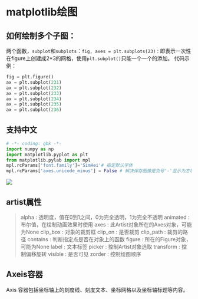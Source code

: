 # matplotlib绘图

## 如何绘制多个子图：

两个函数，`subplot`和`subplots`：`fig, axes = plt.subplots(23)：`即表示一次性在figure上创建成2*3的网格，使用`plt.subplot()`只能一个一个的添加。
代码示例：

```python
fig = plt.figure()
ax = plt.subplot(231)
ax = plt.subplot(232)
ax = plt.subplot(233)
ax = plt.subplot(234)
ax = plt.subplot(235)
ax = plt.subplot(236)
```

## 支持中文

```python
# -*- coding: gbk -*-
import numpy as np 
import matplotlib.pyplot as plt 
from matplotlib.pylab import mpl
mpl.rcParams['font.family']='SimHei'# 指定默认字体
mpl.rcParams['axes.unicode_minus'] = False # 解决保存图像是负号'-'显示为方块的问题
```

![](https://raw.githubusercontent.com/zhufeng2/image/master/46466fab6541a43801597631097d693c.png)

## artist属性

>alpha : 透明度，值在0到1之间，0为完全透明，1为完全不透明
>animated : 布尔值，在绘制动画效果时使用
>axes : 此Artist对象所在的Axes对象，可能为None
>clip_box : 对象的裁剪框
>clip_on : 是否裁剪
>clip_path : 裁剪的路径
>contains : 判断指定点是否在对象上的函数
>figure : 所在的Figure对象，可能为None
>label : 文本标签
>picker : 控制Artist对象选取
>transform : 控制偏移旋转
>visible : 是否可见
>zorder : 控制绘图顺序

## Axeis容器

Axis 容器包括坐标轴上的刻度线、刻度文本、坐标网格以及坐标轴标题等内容。



